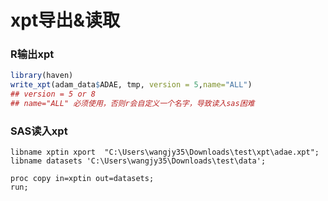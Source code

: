 # xpt导出&读取

### R输出xpt
```R
library(haven)
write_xpt(adam_data$ADAE, tmp, version = 5,name="ALL")
## version = 5 or 8
## name="ALL" 必须使用，否则r会自定义一个名字，导致读入sas困难 
```

### SAS读入xpt
```SAS
libname xptin xport  "C:\Users\wangjy35\Downloads\test\xpt\adae.xpt";
libname datasets 'C:\Users\wangjy35\Downloads\test\data';

proc copy in=xptin out=datasets;
run;
```